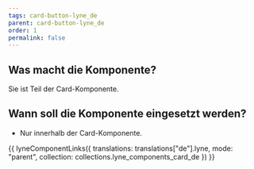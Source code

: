 ```yaml
---
tags: card-button-lyne_de
parent: card-button-lyne_de
order: 1
permalink: false
---
```


## Was macht die Komponente?
Sie ist Teil der Card-Komponente.

## Wann soll die Komponente eingesetzt werden?
* Nur innerhalb der Card-Komponente.

{{ lyneComponentLinks({
  translations: translations["de"].lyne,
  mode: "parent",
  collection: collections.lyne_components_card_de
}) }}